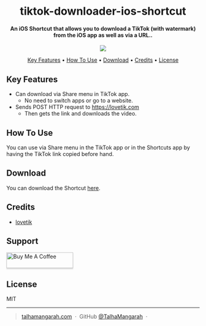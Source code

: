 <h1 align="center">
  tiktok-downloader-ios-shortcut
  <br>
</h1>

<h4 align="center">An iOS Shortcut that allows you to download a TikTok (with watermark) from the iOS app as well as via a URL.</a>.</h4>

<p align="center">
  <a href="https://www.paypal.me/TalhaMangarah">
    <img src="https://img.shields.io/badge/$-donate-ff69b4.svg?maxAge=2592000&amp;style=flat">
  </a>
</p>

<p align="center">
  <a href="#key-features">Key Features</a> •
  <a href="#how-to-use">How To Use</a> •
  <a href="#download">Download</a> •
  <a href="#credits">Credits</a> •
  <a href="#license">License</a>
</p>

## Key Features

* Can download via Share menu in TikTok app.
  - No need to switch apps or go to a website.
* Sends POST HTTP request to https://lovetik.com
  - Then gets the link and downloads the video.

## How To Use

<p>
  You can use via Share menu in the TikTok app or in the Shortcuts app by having the TikTok link copied before hand.
</p>

## Download

You can download the Shortcut [here](https://www.icloud.com/shortcuts/83f661ac621e4ea5b81e4d33092e93d0).

## Credits

- [lovetik](https://lovetik.com/)

## Support

<a href="https://www.buymeacoffee.com/talhamangarah" target="_blank"><img src="https://www.buymeacoffee.com/assets/img/custom_images/purple_img.png" alt="Buy Me A Coffee" style="height: 41px !important;width: 174px !important;box-shadow: 0px 3px 2px 0px rgba(190, 190, 190, 0.5) !important;-webkit-box-shadow: 0px 3px 2px 0px rgba(190, 190, 190, 0.5) !important;" ></a>

## License

MIT

---

> [talhamangarah.com](https://www.talhamangarah.com) &nbsp;&middot;&nbsp;
> GitHub [@TalhaMangarah](https://github.com/talhamangarah) &nbsp;&middot;&nbsp;
